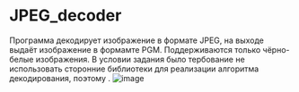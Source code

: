 # JPEG_decoder
Программа декодирует изображение в формате JPEG, на выходе выдаёт изображение в формамте PGM.
Поддерживаются только чёрно-белые изображения.
В условии задания было тербование не использовать сторонние библиотеки для реализации алгоритма декодирования, поэтому . 
![image](https://user-images.githubusercontent.com/33635536/179777901-5d573daa-9f57-4bc1-ba46-400cf6402aac.png)
